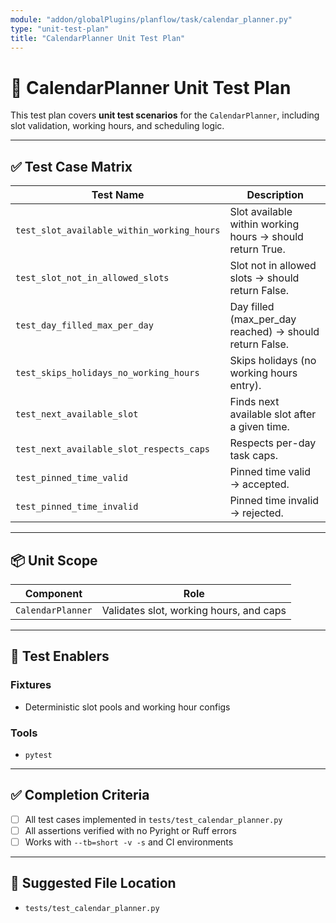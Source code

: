 ```yaml
---
module: "addon/globalPlugins/planflow/task/calendar_planner.py"
type: "unit-test-plan"
title: "CalendarPlanner Unit Test Plan"
---
```


# 🧪 CalendarPlanner Unit Test Plan

This test plan covers **unit test scenarios** for the `CalendarPlanner`, including slot validation, working hours, and scheduling logic.

---

## ✅ Test Case Matrix

| Test Name | Description |
|-----------|-------------|
| `test_slot_available_within_working_hours` | Slot available within working hours → should return True. |
| `test_slot_not_in_allowed_slots` | Slot not in allowed slots → should return False. |
| `test_day_filled_max_per_day` | Day filled (max_per_day reached) → should return False. |
| `test_skips_holidays_no_working_hours` | Skips holidays (no working hours entry). |
| `test_next_available_slot` | Finds next available slot after a given time. |
| `test_next_available_slot_respects_caps` | Respects per-day task caps. |
| `test_pinned_time_valid` | Pinned time valid → accepted. |
| `test_pinned_time_invalid` | Pinned time invalid → rejected. |

---

## 📦 Unit Scope

| Component             | Role                                      |
|----------------------|--------------------------------------------|
| `CalendarPlanner`    | Validates slot, working hours, and caps    |

---

## 🧪 Test Enablers

### Fixtures
- Deterministic slot pools and working hour configs

### Tools
- `pytest`

---

## ✅ Completion Criteria

- [ ] All test cases implemented in `tests/test_calendar_planner.py`
- [ ] All assertions verified with no Pyright or Ruff errors
- [ ] Works with `--tb=short -v -s` and CI environments

---

## 📂 Suggested File Location

- `tests/test_calendar_planner.py`
